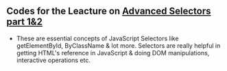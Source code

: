 ## Codes for the Leacture on [Advanced Selectors part 1&2](https://fullstacknest.com)

- These are essential concepts of JavaScript Selectors like getElementById, ByClassName  & lot more. Selectors are really helpful in getting HTML's reference in JavaScript & doing DOM manipulations, interactive operations etc.